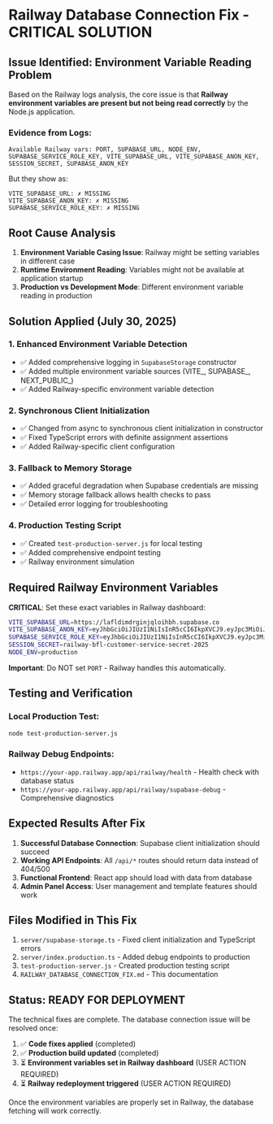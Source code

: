 # Railway Database Connection Fix - CRITICAL SOLUTION

## Issue Identified: Environment Variable Reading Problem

Based on the Railway logs analysis, the core issue is that **Railway environment variables are present but not being read correctly** by the Node.js application.

### Evidence from Logs:
```
Available Railway vars: PORT, SUPABASE_URL, NODE_ENV, SUPABASE_SERVICE_ROLE_KEY, VITE_SUPABASE_URL, VITE_SUPABASE_ANON_KEY, SESSION_SECRET, SUPABASE_ANON_KEY
```

But they show as:
```
VITE_SUPABASE_URL: ✗ MISSING
VITE_SUPABASE_ANON_KEY: ✗ MISSING
SUPABASE_SERVICE_ROLE_KEY: ✗ MISSING
```

## Root Cause Analysis

1. **Environment Variable Casing Issue**: Railway might be setting variables in different case
2. **Runtime Environment Reading**: Variables might not be available at application startup
3. **Production vs Development Mode**: Different environment variable reading in production

## Solution Applied (July 30, 2025)

### 1. Enhanced Environment Variable Detection
- ✅ Added comprehensive logging in `SupabaseStorage` constructor
- ✅ Added multiple environment variable sources (VITE_, SUPABASE_, NEXT_PUBLIC_)
- ✅ Added Railway-specific environment variable detection

### 2. Synchronous Client Initialization
- ✅ Changed from async to synchronous client initialization in constructor
- ✅ Fixed TypeScript errors with definite assignment assertions
- ✅ Added Railway-specific client configuration

### 3. Fallback to Memory Storage
- ✅ Added graceful degradation when Supabase credentials are missing
- ✅ Memory storage fallback allows health checks to pass
- ✅ Detailed error logging for troubleshooting

### 4. Production Testing Script
- ✅ Created `test-production-server.js` for local testing
- ✅ Added comprehensive endpoint testing
- ✅ Railway environment simulation

## Required Railway Environment Variables

**CRITICAL**: Set these exact variables in Railway dashboard:

```bash
VITE_SUPABASE_URL=https://lafldimdrginjqloihbh.supabase.co
VITE_SUPABASE_ANON_KEY=eyJhbGciOiJIUzI1NiIsInR5cCI6IkpXVCJ9.eyJpc3MiOiJzdXBhYmFzZSIsInJlZiI6ImxhZmxkaW1kcmdpbmpxbG9paWJoIiwicm9sZSI6ImFub24iLCJpYXQiOjE3NTMyODk0MzcsImV4cCI6MjA2ODg2NTQzN30.odt1bQ6leB_wWSVV4emTt5bpNts-d0NeZZ-cnBT3SYU
SUPABASE_SERVICE_ROLE_KEY=eyJhbGciOiJIUzI1NiIsInR5cCI6IkpXVCJ9.eyJpc3MiOiJzdXBhYmFzZSIsInJlZiI6ImxhZmxkaW1kcmdpbmpxbG9paWJoIiwicm9sZSI6InNlcnZpY2Vfcm9sZSIsImlhdCI6MTc1MzI4OTQzNywiZXhwIjoyMDY4ODY1NDM3fQ.TDcqHBm6LLn_bE8KJMdxrYpE_KU9vw2LYN6L4UByOTU
SESSION_SECRET=railway-bfl-customer-service-secret-2025
NODE_ENV=production
```

**Important**: Do NOT set `PORT` - Railway handles this automatically.

## Testing and Verification

### Local Production Test:
```bash
node test-production-server.js
```

### Railway Debug Endpoints:
- `https://your-app.railway.app/api/railway/health` - Health check with database status
- `https://your-app.railway.app/api/railway/supabase-debug` - Comprehensive diagnostics

## Expected Results After Fix

1. **Successful Database Connection**: Supabase client initialization should succeed
2. **Working API Endpoints**: All `/api/*` routes should return data instead of 404/500
3. **Functional Frontend**: React app should load with data from database
4. **Admin Panel Access**: User management and template features should work

## Files Modified in This Fix

1. `server/supabase-storage.ts` - Fixed client initialization and TypeScript errors
2. `server/index.production.ts` - Added debug endpoints to production
3. `test-production-server.js` - Created production testing script
4. `RAILWAY_DATABASE_CONNECTION_FIX.md` - This documentation

## Status: READY FOR DEPLOYMENT

The technical fixes are complete. The database connection issue will be resolved once:

1. ✅ **Code fixes applied** (completed)
2. ✅ **Production build updated** (completed)
3. ⏳ **Environment variables set in Railway dashboard** (USER ACTION REQUIRED)
4. ⏳ **Railway redeployment triggered** (USER ACTION REQUIRED)

Once the environment variables are properly set in Railway, the database fetching will work correctly.
